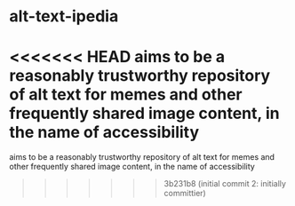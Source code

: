 # alt-text-ipedia
<<<<<<< HEAD
aims to be a reasonably trustworthy repository of alt text for memes and other frequently shared image content, in the name of accessibility
=======
aims to be a reasonably trustworthy repository of alt text for memes and other frequently shared image content, in the name of accessibility
>>>>>>> 3b231b8 (initial commit 2: initially committier)
